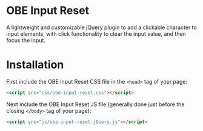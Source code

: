 # OBE Input Reset
A lightweight and customizable jQuery plugin to add a clickable character to input elements, with click functionality to clear the input value, and then focus the input.
# Installation
First include the OBE Input Reset CSS file in the ```<head>``` tag of your page:
```html
<script src="css/obe-input-reset.css"></script>
```
Next include the OBE Input Reset JS file (generally done just before the closing ```</body>``` tag of your page):
```html
<script src="js/obe-input-reset.jQuery.js"></script>
```